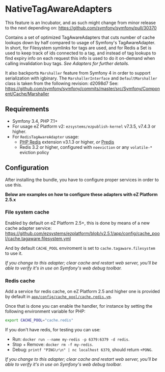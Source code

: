 # NativeTagAwareAdapters

This feature is an Incubator, and as such might change from minor release to the next depending on:
https://github.com/symfony/symfony/pull/30370

Contains a set of optimized TagAwareAdapters that cuts number of cache lookups down by half
compared to usage of Symfony's TagAwareAdapter. In short, for Filesystem symlinks for tags are used,
and for Redis a Set is used to keep track of ids connected to a tag, and instead of tag lookups to
find expiry info on each request this info is used to do it on-demand when calling invalidation buy tags.
_See Adapters for further details._

It also backports `Marshaller` feature from Symfony 4 in order to support serialization with igbinary.
The `MarshallerInterface` and `DefaultMarshaller` class is taken from the following revision: d2098d7
See: https://github.com/symfony/symfony/commits/master/src/Symfony/Component/Cache/Marshaller

## Requirements
- Symfony 3.4, PHP 7.1+
- For usage eZ Platform v2: `ezsystems/ezpublish-kernel` v7.3.5, v7.4.3 or higher.
- For `RedisTagAwareAdapter` usage:
    - [PHP Redis](https://pecl.php.net/package/redis) extension v3.1.3 or higher, _or_ [Predis](https://packagist.org/packages/predis/predis)
    - Redis 3.2 or higher, configured with `noeviction` or any `volatile-*` eviction policy

## Configuration
After installing the bundle, you have to configure proper services in order to use this.

**Below are examples on how to configure these adapters with eZ Platform 2.5.x**

### File system cache

Enabled by default on eZ Platform 2.5+, this is done by means of a new cache adapter service:
https://github.com/ezsystems/ezplatform/blob/v2.5.1/app/config/cache_pool/cache.tagaware.filesystem.yml

And by default `CACHE_POOL` enviroment is set to `cache.tagaware.filesystem` to use it.

_If you change to this adapter; clear cache and restart web server, you'll be able to verify it's in use on Symfony's web debug toolbar._

### Redis cache

Add a service for redis cache, on eZ Platform 2.5 and higher one is provided by default in [`app/config/cache_pool/cache.redis.ym`](https://github.com/ezsystems/ezplatform/blob/v2.5.1/app/config/cache_pool/cache.redis.ym).

Once that is done you can enable the handler, for instance by setting the following environment variable for PHP:
```bash
export CACHE_POOL="cache.redis"
```

If you don't have redis, for testing you can use:
- Run: `docker run --name my-redis -p 6379:6379 -d redis`.
- Stop + Remove: `docker rm -f my-redis`.
- Debug: `printf "PING\r\n" | nc localhost 6379`, should return `+PONG`.

_If you change to this adapter; clear cache and restart web server, you'll be able to verify it's in use on Symfony's web debug toolbar._
